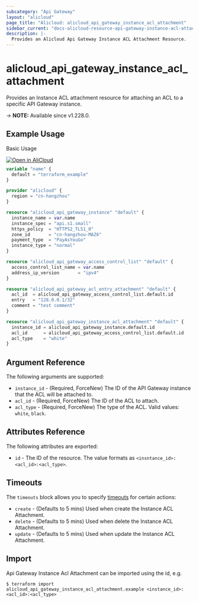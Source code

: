 ```yaml
---
subcategory: "Api Gateway"
layout: "alicloud"
page_title: "Alicloud: alicloud_api_gateway_instance_acl_attachment"
sidebar_current: "docs-alicloud-resource-api-gateway-instance-acl-attachment"
description: |-
  Provides an Alicloud Api Gateway Instance ACL Attachment Resource.
---
```


# alicloud_api_gateway_instance_acl_attachment

Provides an Instance ACL attachment resource for attaching an ACL to a specific API Gateway instance.

-> **NOTE:** Available since v1.228.0.

## Example Usage

Basic Usage

<div style="display: block;margin-bottom: 40px;"><div class="oics-button" style="float: right;position: absolute;margin-bottom: 10px;">
  <a href="https://api.aliyun.com/terraform?resource=alicloud_api_gateway_instance_acl_attachment&exampleId=b9856fed-be7d-b9c2-203e-4c984d59f5632a2cb41c&activeTab=example&spm=docs.r.api_gateway_instance_acl_attachment.0.b9856fedbe&intl_lang=EN_US" target="_blank">
    <img alt="Open in AliCloud" src="https://img.alicdn.com/imgextra/i1/O1CN01hjjqXv1uYUlY56FyX_!!6000000006049-55-tps-254-36.svg" style="max-height: 44px; max-width: 100%;">
  </a>
</div></div>

```terraform
variable "name" {
  default = "terraform_example"
}

provider "alicloud" {
  region = "cn-hangzhou"
}

resource "alicloud_api_gateway_instance" "default" {
  instance_name = var.name
  instance_spec = "api.s1.small"
  https_policy  = "HTTPS2_TLS1_0"
  zone_id       = "cn-hangzhou-MAZ6"
  payment_type  = "PayAsYouGo"
  instance_type = "normal"
}

resource "alicloud_api_gateway_access_control_list" "default" {
  access_control_list_name = var.name
  address_ip_version       = "ipv4"
}

resource "alicloud_api_gateway_acl_entry_attachment" "default" {
  acl_id  = alicloud_api_gateway_access_control_list.default.id
  entry   = "128.0.0.1/32"
  comment = "test comment"
}

resource "alicloud_api_gateway_instance_acl_attachment" "default" {
  instance_id = alicloud_api_gateway_instance.default.id
  acl_id      = alicloud_api_gateway_access_control_list.default.id
  acl_type    = "white"
}
```

## Argument Reference

The following arguments are supported:

* `instance_id` - (Required, ForceNew) The ID of the API Gateway instance that the ACL will be attached to.
* `acl_id` - (Required, ForceNew) The ID of the ACL to attach.
* `acl_type` - (Required, ForceNew) The type of the ACL. Valid values: `white`, `black`.

## Attributes Reference

The following attributes are exported:

* `id` - The ID of the resource. The value formats as `<insntance_id>:<acl_id>:<acl_type>`.

## Timeouts

The `timeouts` block allows you to specify [timeouts](https://developer.hashicorp.com/terraform/language/resources/syntax#operation-timeouts) for certain actions:
* `create` - (Defaults to 5 mins) Used when create the Instance ACL Attachment.
* `delete` - (Defaults to 5 mins) Used when delete the Instance ACL Attachment.
* `update` - (Defaults to 5 mins) Used when update the Instance ACL Attachment.

## Import

Api Gateway Instance Acl Attachment can be imported using the id, e.g.

```shell
$ terraform import alicloud_api_gateway_instance_acl_attachment.example <instance_id>:<acl_id>:<acl_type>
```
